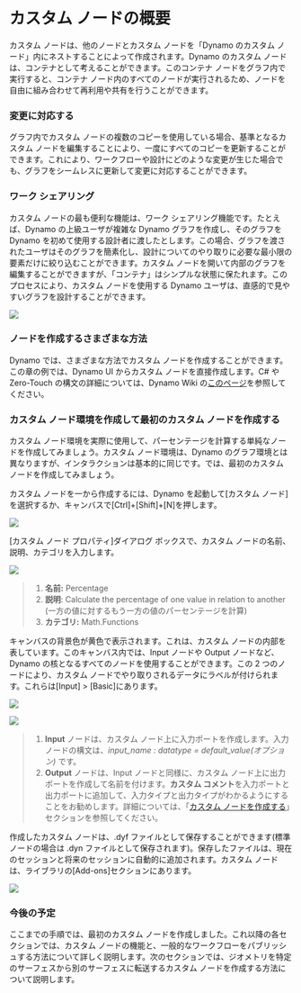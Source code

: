 # カスタム ノードの概要

カスタム ノードは、他のノードとカスタム ノードを「Dynamo のカスタム ノード」内にネストすることによって作成されます。Dynamo のカスタム ノードは、コンテナとして考えることができます。このコンテナ ノードをグラフ内で実行すると、コンテナ ノード内のすべてのノードが実行されるため、ノードを自由に組み合わせて再利用や共有を行うことができます。

### 変更に対応する

グラフ内でカスタム ノードの複数のコピーを使用している場合、基準となるカスタム ノードを編集することにより、一度にすべてのコピーを更新することができます。これにより、ワークフローや設計にどのような変更が生じた場合でも、グラフをシームレスに更新して変更に対応することができます。

### ワーク シェアリング

カスタム ノードの最も便利な機能は、ワーク シェアリング機能です。たとえば、Dynamo の上級ユーザが複雑な Dynamo グラフを作成し、そのグラフを Dynamo を初めて使用する設計者に渡したとします。この場合、グラフを渡されたユーザはそのグラフを簡素化し、設計についてのやり取りに必要な最小限の要素だけに絞り込むことができます。カスタム ノードを開いて内部のグラフを編集することができますが、「コンテナ」はシンプルな状態に保たれます。このプロセスにより、カスタム ノードを使用する Dynamo ユーザは、直感的で見やすいグラフを設計することができます。

![](../images/6-1/1/customnodeintro-worksharing01.jpg)

### ノードを作成するさまざまな方法

Dynamo では、さまざまな方法でカスタム ノードを作成することができます。この章の例では、Dynamo UI からカスタム ノードを直接作成します。C# や Zero-Touch の構文の詳細については、Dynamo Wiki の[このページ](https://github.com/DynamoDS/Dynamo/wiki/How-To-Create-Your-Own-Nodes)を参照してください。

### カスタム ノード環境を作成して最初のカスタム ノードを作成する

カスタム ノード環境を実際に使用して、パーセンテージを計算する単純なノードを作成してみましょう。カスタム ノード環境は、Dynamo のグラフ環境とは異なりますが、インタラクションは基本的に同じです。では、最初のカスタム ノードを作成してみましょう。

カスタム ノードを一から作成するには、Dynamo を起動して[カスタム ノード]を選択するか、キャンバスで[Ctrl]+[Shift]+[N]を押します。

![](../images/6-1/1/customnodeintro-customnodeenvironment01.jpg)

[カスタム ノード プロパティ]ダイアログ ボックスで、カスタム ノードの名前、説明、カテゴリを入力します。

![](../images/6-1/1/customnodeintro-customnodeenvironment02.jpg)

> 1. **名前:** Percentage
> 2. **説明**: Calculate the percentage of one value in relation to another (一方の値に対するもう一方の値のパーセンテージを計算)
> 3. **カテゴリ:** Math.Functions

キャンバスの背景色が黄色で表示されます。これは、カスタム ノードの内部を表しています。このキャンバス内では、Input ノードや Output ノードなど、Dynamo の核となるすべてのノードを使用することができます。この 2 つのノードにより、カスタム ノードでやり取りされるデータにラベルが付けられます。これらは[Input] > [Basic]にあります。

![](../images/6-1/1/customnodeintro-customnodeenvironment03.jpg)

![](../images/6-1/1/customnodeintro-customnodeenvironment04.jpg)

> 1. **Input** ノードは、カスタム ノード上に入力ポートを作成します。入力ノードの構文は、_input_name : datatype = default_value(オプション)_ です。
> 2. **Output** ノードは、Input ノードと同様に、カスタム ノード上に出力ポートを作成して名前を付けます。**カスタム コメント**を入力ポートと出力ポートに追加して、入力タイプと出力タイプがわかるようにすることをお勧めします。詳細については、「[カスタム ノードを作成する](2-creating.md)」セクションを参照してください。

作成したカスタム ノードは、.dyf ファイルとして保存することができます(標準ノードの場合は .dyn ファイルとして保存されます)。保存したファイルは、現在のセッションと将来のセッションに自動的に追加されます。カスタム ノードは、ライブラリの[Add-ons]セクションにあります。

![](../images/6-1/1/customnodeintro-customnodeenvironment05.jpg)

### 今後の予定

ここまでの手順では、最初のカスタム ノードを作成しました。これ以降の各セクションでは、カスタム ノードの機能と、一般的なワークフローをパブリッシュする方法について詳しく説明します。次のセクションでは、ジオメトリを特定のサーフェスから別のサーフェスに転送するカスタム ノードを作成する方法について説明します。
